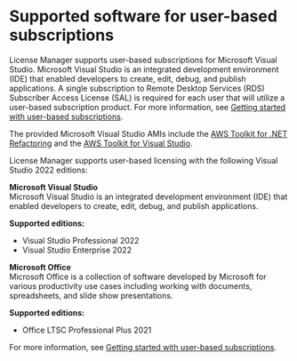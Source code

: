 # Supported software for user\-based subscriptions<a name="user-based-subscriptions-supported-software"></a>

License Manager supports user\-based subscriptions for Microsoft Visual Studio\. Microsoft Visual Studio is an integrated development environment \(IDE\) that enabled developers to create, edit, debug, and publish applications\. A single subscription to Remote Desktop Services \(RDS\) Subscriber Access License \(SAL\) is required for each user that will utilize a user\-based subscription product\. For more information, see [Getting started with user\-based subscriptions](user-based-subscriptions-getting-started.md)\.

The provided Microsoft Visual Studio AMIs include the [AWS Toolkit for \.NET Refactoring](https://docs.aws.amazon.com/tk-dotnet-refactoring/latest/userguide/what-is-tk-dotnet-refactoring.html) and the [AWS Toolkit for Visual Studio](http://aws.amazon.com/visualstudio/)\. 

License Manager supports user\-based licensing with the following Visual Studio 2022 editions:

**Microsoft Visual Studio**  
Microsoft Visual Studio is an integrated development environment \(IDE\) that enabled developers to create, edit, debug, and publish applications\.  

**Supported editions:**
+ Visual Studio Professional 2022
+ Visual Studio Enterprise 2022

**Microsoft Office**  
Microsoft Office is a collection of software developed by Microsoft for various productivity use cases including working with documents, spreadsheets, and slide show presentations\.  

**Supported editions:**
+ Office LTSC Professional Plus 2021

For more information, see [Getting started with user\-based subscriptions](user-based-subscriptions-getting-started.md)\.